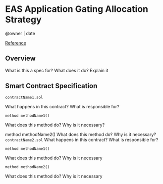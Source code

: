 # EAS Application Gating Allocation Strategy


@owner | date

[Reference]()

## Overview
What is this a spec for? What does it do? Explain it

## Smart Contract Specification
`contractName1.sol`

What happens in this contract? What is responsible for?

```solidity
method methodName1()
```
What does this method do? Why is it necessary?

method methodName2()
What does this method do? Why is it necessary?
`contractName2.sol`
What happens in this contract? What is responsible for?


```solidity
method methodName1()
```
What does this method do? Why is it necessary


```solidity
method methodName2()
```
What does this method do? Why is it necessary

